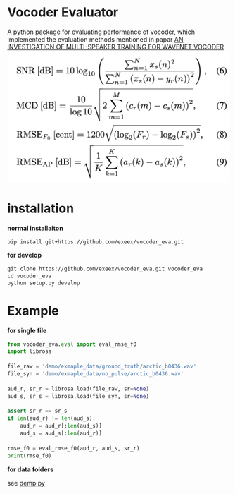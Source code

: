 #  Vocoder Evaluator

A python package for evaluating performance of vocoder,
which implemented the evaluation methods mentioned in papar [AN INVESTIGATION OF MULTI-SPEAKER TRAINING FOR WAVENET VOCODER](https://github.com/kan-bayashi/PytorchWaveNetVocoder)
![](demo/eva.png)


# installation

**normal installaiton**
```
pip install git+https://github.com/exeex/vocoder_eva.git
```


**for develop**

```
git clone https://github.com/exeex/vocoder_eva.git vocoder_eva
cd vocoder_eva
python setup.py develop
```

# Example

**for single file**
```Python
from vocoder_eva.eval import eval_rmse_f0
import librosa

file_raw = 'demo/exmaple_data/ground_truth/arctic_b0436.wav'
file_syn = 'demo/exmaple_data/no_pulse/arctic_b0436.wav'

aud_r, sr_r = librosa.load(file_raw, sr=None)
aud_s, sr_s = librosa.load(file_syn, sr=None)

assert sr_r == sr_s
if len(aud_r) != len(aud_s):
    aud_r = aud_r[:len(aud_s)]
    aud_s = aud_s[:len(aud_r)]

rmse_f0 = eval_rmse_f0(aud_r, aud_s, sr_r)
print(rmse_f0)

```

**for data folders**

see [demp.py](https://github.com/exeex/vocoder_eva/blob/master/demo/demo.py)